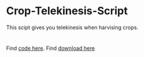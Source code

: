 # Crop-Telekinesis-Script
This scipt gives you telekinesis when harvising crops.
#
Find [code here](https://github.com/Unbury/Crop-Telekinesis-Script/blob/main/Crop-Telekinesis.sk). 
Find [download here]()
